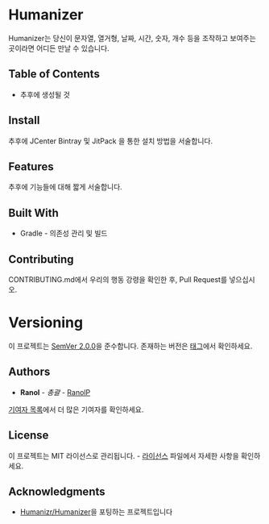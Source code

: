 [original-project]:    https://github.com/Humanizr/Humanizer

[github-tag]:          https://github.com/RanolP/Humanizer/tags
[github-contributors]: https://github.com/RanolP/Humanizer/contributors
[github-license]:      https://github.com/RanolP/Humanizer/blob/master/LICENSE

[semver]:              https://semver.org/lang/ko

# Humanizer

Humanizer는 당신이 문자열, 열거형, 날짜, 시간, 숫자, 개수 등을
조작하고 보여주는 곳이라면 어디든 만날 수 있습니다.

## Table of Contents

 * 추후에 생성될 것


## Install

추후에 JCenter Bintray 및 JitPack 을 통한 설치 방법을 서술합니다.

## Features

추후에 기능들에 대해 짧게 서술합니다.

## Built With

 * Gradle - 의존성 관리 및 빌드

## Contributing

CONTRIBUTING.md에서 우리의 행동 강령을 확인한 후, Pull Request를 넣으십시오.

# Versioning

이 프로젝트는 [SemVer 2.0.0][semver]을 준수합니다.
존재하는 버전은 [태그][github-tag]에서 확인하세요.

## Authors

 * **Ranol** - *총괄* - [RanolP](https://github.com/RanolP)

[기여자 목록][github-contributors]에서 더 많은 기여자를 확인하세요.

## License

이 프로젝트는 MIT 라이선스로 관리됩니다. - [라이선스][github-license] 파일에서
자세한 사항을 확인하세요.

## Acknowledgments

 * [Humanizr/Humanizer][original-project]을 포팅하는 프로젝트입니다
